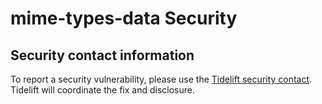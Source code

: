 # mime-types-data Security

## Security contact information

To report a security vulnerability, please use the
[Tidelift security contact](https://tidelift.com/security). Tidelift will
coordinate the fix and disclosure.
